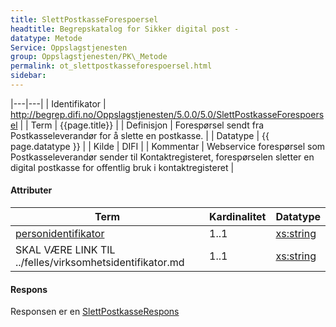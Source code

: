 ```yaml
---
title: SlettPostkasseForespoersel  
headtitle: Begrepskatalog for Sikker digital post -  
datatype: Metode  
Service: Oppslagstjenesten  
group: Oppslagstjenesten/PK\_Metode  
permalink: ot_slettpostkasseforespoersel.html
sidebar:
---
```


|---|---|
| Identifikator | <http://begrep.difi.no/Oppslagstjenesten/5.0.0/5.0/SlettPostkasseForespoersel> |
| Term          | {{page.title}} |
| Definisjon    | Forespørsel sendt fra Postkasseleverandør for å slette en postkasse. |
| Datatype      | {{ page.datatype }} |
| Kilde         | DIFI |
| Kommentar     | Webservice forespørsel som Postkasseleverandør sender til Kontaktregisteret, forespørselen sletter en digital postkasse for offentlig bruk i kontaktregisteret |

#### Attributer

| Term                                                              | Kardinalitet | Datatype                                              |
| ----------------------------------------------------------------- | ------------ | ----------------------------------------------------- |
| [personidentifikator](../felles/personidentifikator.md)                | 1..1         | [xs:string](http://www.w3.org/TR/xmlschema-2/#string) |
| SKAL VÆRE LINK TIL ../felles/virksomhetsidentifikator.md | 1..1         | [xs:string](http://www.w3.org/TR/xmlschema-2/#string) |

#### Respons

Responsen er en [SlettPostkasseRespons](SlettPostkasseRespons.md)
